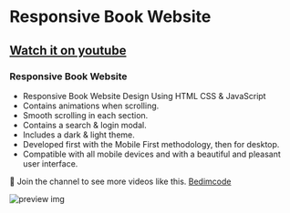 # Responsive Book Website
## [Watch it on youtube](https://youtu.be/b7eJQSHhuO8)
### Responsive Book Website

- Responsive Book Website Design Using HTML CSS & JavaScript
- Contains animations when scrolling.
- Smooth scrolling in each section.
- Contains a search & login modal.
- Includes a dark & light theme.
- Developed first with the Mobile First methodology, then for desktop.
- Compatible with all mobile devices and with a beautiful and pleasant user interface.

💙 Join the channel to see more videos like this. [Bedimcode](https://www.youtube.com/@Bedimcode)

![preview img](/preview.png)